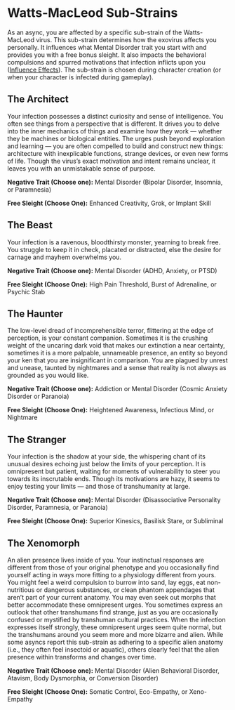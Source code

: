 # Watts-MacLeod Sub-Strains

As an async, you are affected by a specific sub-strain of the Watts-MacLeod virus. This sub-strain determines how the exovirus affects you personally. It influences what Mental Disorder trait you start with and provides you with a free bonus sleight. It also impacts the behavioral compulsions and spurred motivations that infection inflicts upon you ([Influence Effects](05-influence-effects.md)). The sub-strain is chosen during character creation (or when your character is infected during gameplay).

<!--sort-->
## The Architect

Your infection possesses a distinct curiosity and sense of intelligence. You often see things from a perspective that is different. It drives you to delve into the inner mechanics of things and examine how they work — whether they be machines or biological entities. The urges push beyond exploration and learning — you are often compelled to build and construct new things: architecture with inexplicable functions, strange devices, or even new forms of life. Though the virus’s exact motivation and intent remains unclear, it leaves you with an unmistakable sense of purpose.

**Negative Trait (Choose one):** Mental Disorder (Bipolar Disorder, Insomnia, or Paramnesia)

**Free Sleight (Choose One):** Enhanced Creativity, Grok, or Implant Skill

## The Beast

Your infection is a ravenous, bloodthirsty monster, yearning to break free. You struggle to keep it in check, placated or distracted, else the desire for carnage and mayhem overwhelms you.

**Negative Trait (Choose one):** Mental Disorder (ADHD, Anxiety, or PTSD)

**Free Sleight (Choose One):** High Pain Threshold, Burst of Adrenaline, or Psychic Stab

## The Haunter

The low-level dread of incomprehensible terror, flittering at the edge of perception, is your constant companion. Sometimes it is the crushing weight of the uncaring dark void that makes our extinction a near certainty, sometimes it is a more palpable, unnameable presence, an entity so beyond your ken that you are insignificant in comparison. You are plagued by unrest and unease, taunted by nightmares and a sense that reality is not always as grounded as you would like.

**Negative Trait (Choose one):** Addiction or Mental Disorder (Cosmic Anxiety Disorder or Paranoia)

**Free Sleight (Choose One):** Heightened Awareness, Infectious Mind, or Nightmare

## The Stranger

Your infection is the shadow at your side, the whispering chant of its unusual desires echoing just below the limits of your perception. It is omnipresent but patient, waiting for moments of vulnerability to steer you towards its inscrutable ends. Though its motivations are hazy, it seems to enjoy testing your limits — and those of transhumanity at large.

**Negative Trait (Choose one):** Mental Disorder (Disassociative Personality Disorder, Paramnesia, or Paranoia)

**Free Sleight (Choose One):** Superior Kinesics, Basilisk Stare, or Subliminal

## The Xenomorph

An alien presence lives inside of you. Your instinctual responses are different from those of your original phenotype and you occasionally find yourself acting in ways more fitting to a physiology different from yours. You might feel a weird compulsion to burrow into sand, lay eggs, eat non-nutritious or dangerous substances, or clean phantom appendages that aren’t part of your current anatomy. You may even seek out morphs that better accommodate these omnipresent urges. You sometimes express an outlook that other transhumans find strange, just as you are occasionally confused or mystified by transhuman cultural practices. When the infection expresses itself strongly, these omnipresent urges seem quite normal, but the transhumans around you seem more and more bizarre and alien. While some asyncs report this sub-strain as adhering to a specific alien anatomy (i.e., they often feel insectoid or aquatic), others clearly feel that the alien presence within transforms and changes over time.

**Negative Trait (Choose one):** Mental Disorder (Alien Behavioral Disorder, Atavism, Body Dysmorphia, or Conversion Disorder)

**Free Sleight (Choose One):** Somatic Control, Eco-Empathy, or Xeno-Empathy

<!--sort-end-->
